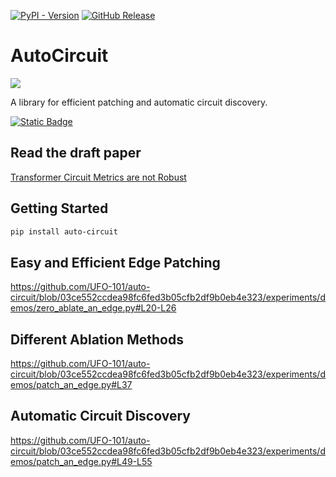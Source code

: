 [![PyPI - Version](https://img.shields.io/pypi/v/auto-circuit?logo=pypi&logoColor=white)](https://pypi.org/project/auto-circuit/)
[![GitHub Release](https://img.shields.io/github/v/release/UFO-101/auto-circuit?logo=github&logoColor=white)](https://github.com/UFO-101/auto-circuit/releases)
# AutoCircuit
![](docs/assets/Edge_Patching_Rounded.png)

A library for efficient patching and automatic circuit discovery.

[![Static Badge](https://img.shields.io/badge/Read%20the%20Docs-414A82?style=for-the-badge&logo=Google%20Docs&logoColor=white&labelColor=CB5AD9)](https://UFO-101.github.io/auto-circuit)

## Read the draft paper
[Transformer Circuit Metrics are not Robust](Transformer%20Circuit%20Metrics%20are%20not%20Robust.pdf)

## Getting Started

```bash
pip install auto-circuit
```

## Easy and Efficient Edge Patching
https://github.com/UFO-101/auto-circuit/blob/03ce552ccdea98fc6fed3b05cfb2df9b0eb4e323/experiments/demos/zero_ablate_an_edge.py#L20-L26

## Different Ablation Methods
https://github.com/UFO-101/auto-circuit/blob/03ce552ccdea98fc6fed3b05cfb2df9b0eb4e323/experiments/demos/patch_an_edge.py#L37

## Automatic Circuit Discovery
https://github.com/UFO-101/auto-circuit/blob/03ce552ccdea98fc6fed3b05cfb2df9b0eb4e323/experiments/demos/patch_an_edge.py#L49-L55
